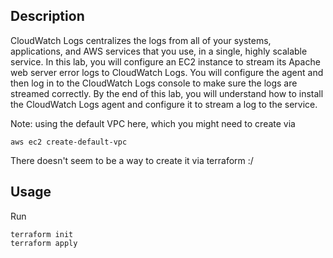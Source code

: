 ## Description

CloudWatch Logs centralizes the logs from all of your systems, applications, and AWS services that you use, in a single, highly scalable service. In this lab, you will configure an EC2 instance to stream its Apache web server error logs to CloudWatch Logs. You will configure the agent and then log in to the CloudWatch Logs console to make sure the logs are streamed correctly. By the end of this lab, you will understand how to install the CloudWatch Logs agent and configure it to stream a log to the service.

Note: using the default VPC here, which you might need to create via
```
aws ec2 create-default-vpc
```
There doesn't seem to be a way to create it via terraform :/

## Usage

Run
```
terraform init
terraform apply
```
